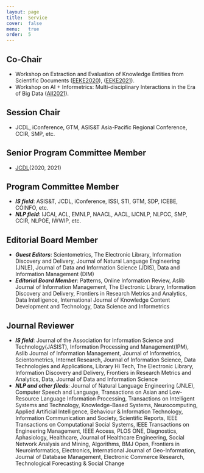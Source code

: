 ```yaml
---
layout: page
title:  Service
cover:  false
menu:   true
order:  5
---
```

##  Co-Chair
* Workshop on Extraction and Evaluation of Knowledge Entities from Scientific Documents ([EEKE2020](https://eeke2020.github.io/)), ([EEKE2021](https://eeke-workshop.github.io/2021/)).
* Workshop on AI + Informetrics: Multi-disciplinary Interactions in the Era of Big Data ([AII2021](https://ai-informetrics.github.io/)).


## Session Chair 
* JCDL, iConference, GTM, ASIS&T Asia-Pacific Regional Conference, CCIR, SMP, etc.

## Senior Program Committee Member  
* [JCDL](http://www.jcdl.org/)(2020, 2021)

## Program Committee Member 

* ***IS field***: ASIS&T, JCDL, iConference, ISSI, STI, GTM, SDP, ICEBE, COINFO, etc.
* ***NLP field***: IJCAI, ACL, EMNLP, NAACL, AACL, IJCNLP, NLPCC, SMP, CCIR, NLPOE, IWWIP, etc.

## Editorial Board Member 
* ***Guest Editors***: Scientometrics, The Electronic Library, Information Discovery and Delivery, Journal of Natural Language Engineering (JNLE), Journal of Data and Information Science (JDIS), Data and Information Management (DIM)
* ***Editorial Board Member***: Patterns, Online Information Review, Aslib Journal of Information Management, The Electronic Library, Information Discovery and Delivery, Frontiers in Research Metrics and Analytics, Data Intelligence, International Journal of Knowledge Content Development and Technology, Data Science and Informetrics



## Journal Reviewer 
* ***IS field***: Journal of the Association for Information Science and Technology(JASIST), Information Processing and Management(IPM), Aslib Journal of Information Management, Journal of Informetrics, Scientometrics, Internet Research, Journal of Information Science, Data Technologies and Applications, Library Hi Tech, The Electronic Library, Information Discovery and Delivery, Frontiers in Research Metrics and Analytics, Data, Journal of Data and Information Science
* ***NLP and other fileds***: Journal of Natural Language Engineering (JNLE), Computer Speech and Language, Transactions on Asian and Low-Resource Language Information Processing, Transactions on Intelligent Systems and Technology, Knowledge-Based Systems, Neurocomputing, Applied Artificial Intelligence, Behaviour & Information Technology, Information Communication and Society, Scientific Reports, IEEE Transactions on Computational Social Systems, IEEE Transactions on Engineering Management, IEEE Access, PLOS ONE, Diagnostics, Aphasiology, Healthcare, Journal of Healthcare Engineering, Social Network Analysis and Mining, Algorithms, BMJ Open, Frontiers in Neuroinformatics, Electronics, International Journal of Geo-Information, Journal of Database Management, Electronic Commerce Research, Technological Forecasting & Social Change

